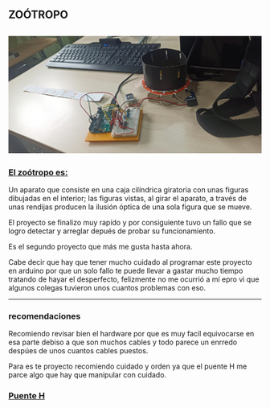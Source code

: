 ## ZOÓTROPO
![](https://github.com/Samael696/arduino/blob/main/IMG_20220119_121031.jpg?raw=true)
-------

### [El zoótropo es:](https://www.google.com/search?channel=fs&client=ubuntu&q=que+es+un+zootropo)

Un aparato que consiste en una caja cilíndrica giratoria con unas figuras dibujadas en el interior; las figuras vistas, al girar el aparato, a través de unas rendijas producen la ilusión óptica de una sola figura que se mueve. 

El proyecto se finalizo muy rapído y por consiguiente tuvo un fallo que se logro detectar y arreglar depués de probar su funcionamiento.

Es el segundo proyecto que más me gusta hasta ahora.

Cabe decir que hay que tener mucho cuidado al programar este proyecto en arduino por que un solo fallo te puede llevar
a gastar mucho tiempo tratando de hayar el desperfecto, felizmente no me ocurrió a mí epro vi que algunos colegas
tuvieron unos cuantos problemas con eso.

-----

### recomendaciones

Recomiendo revisar bien el hardware por que es muy facíl equivocarse en esa parte debiso a que son muchos cables 
y todo parece un enrredo despúes de unos cuantos cables puestos.

Para es te proyecto recomiendo cuidado y orden ya que el puente H me parce algo que hay que manipular con cuidado.


### [Puente H](https://es.wikipedia.org/wiki/Puente_H_(electr%C3%B3nica))
